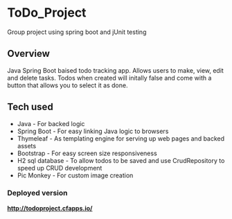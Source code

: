 # ToDo_Project
Group project using spring boot and jUnit testing

## Overview
Java Spring Boot baised todo tracking app. Allows users to make, view, edit and delete tasks.
Todos when created will initally false and come with a button that allows you to select it as done.

## Tech used
* Java - For backed logic
* Spring Boot - For easy linking Java logic to browsers
* Thymeleaf - As templating engine for serving up web pages and backed assets
* Bootstrap - For easy screen size responsiveness
* H2 sql database - To allow todos to be saved and use CrudRepository to speed up CRUD development
* Pic Monkey - For custom image creation

### Deployed version
**http://todoproject.cfapps.io/**
